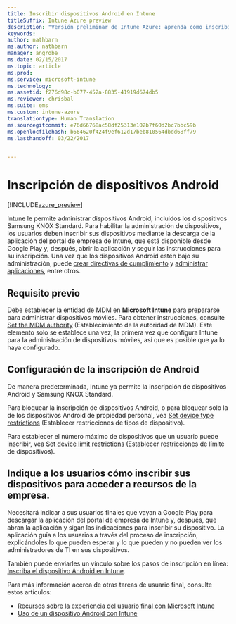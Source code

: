 ```yaml
---
title: Inscribir dispositivos Android en Intune
titleSuffix: Intune Azure preview
description: "Versión preliminar de Intune Azure: aprenda cómo inscribir dispositivos Android en la versión preliminar de Intune Azure."
keywords: 
author: nathbarn
ms.author: nathbarn
manager: angrobe
ms.date: 02/15/2017
ms.topic: article
ms.prod: 
ms.service: microsoft-intune
ms.technology: 
ms.assetid: f276d98c-b077-452a-8835-41919d674db5
ms.reviewer: chrisbal
ms.suite: ems
ms.custom: intune-azure
translationtype: Human Translation
ms.sourcegitcommit: e76d66768ac58df25313e102b7f60d2bc7bbc59b
ms.openlocfilehash: b664620f424f9ef612d17beb810564dbdd68ff79
ms.lasthandoff: 03/22/2017


---
```


# <a name="enroll-android-devices"></a>Inscripción de dispositivos Android

[!INCLUDE[azure_preview](../includes/azure_preview.md)]

Intune le permite administrar dispositivos Android, incluidos los dispositivos Samsung KNOX Standard. Para habilitar la administración de dispositivos, los usuarios deben inscribir sus dispositivos mediante la descarga de la aplicación del portal de empresa de Intune, que está disponible desde Google Play y, después, abrir la aplicación y seguir las instrucciones para su inscripción. Una vez que los dispositivos Android estén bajo su administración, puede [crear directivas de cumplimiento](https://docs.microsoft.com/intune-azure/set-device-compliance/create-a-compliance-policy-for-android) y [administrar aplicaciones](https://docs.microsoft.com/intune-azure/manage-apps/what-is-app-management), entre otros.

## <a name="prerequisite"></a>Requisito previo

Debe establecer la entidad de MDM en **Microsoft Intune** para prepararse para administrar dispositivos móviles. Para obtener instrucciones, consulte [Set the MDM authority](set-mdm-authority.md) (Establecimiento de la autoridad de MDM). Este elemento solo se establece una vez, la primera vez que configura Intune para la administración de dispositivos móviles, así que es posible que ya lo haya configurado.

## <a name="set-up-android-enrollment"></a>Configuración de la inscripción de Android

De manera predeterminada, Intune ya permite la inscripción de dispositivos Android y Samsung KNOX Standard.

Para bloquear la inscripción de dispositivos Android, o para bloquear solo la de los dispositivos Android de propiedad personal, vea [Set device type restrictions](https://docs.microsoft.com/intune-azure/enroll-devices/set-enrollment-restrictions#set-device-type-restrictions) (Establecer restricciones de tipos de dispositivo).

Para establecer el número máximo de dispositivos que un usuario puede inscribir, vea [Set device limit restrictions](https://docs.microsoft.com/intune-azure/enroll-devices/set-enrollment-restrictions#set-device-limit-restrictions) (Establecer restricciones de límite de dispositivos).

## <a name="tell-your-users-how-to-enroll-their-devices-to-access-company-resources"></a>Indique a los usuarios cómo inscribir sus dispositivos para acceder a recursos de la empresa.

Necesitará indicar a sus usuarios finales que vayan a Google Play para descargar la aplicación del portal de empresa de Intune y, después, que abran la aplicación y sigan las indicaciones para inscribir su dispositivo. La aplicación guía a los usuarios a través del proceso de inscripción, explicándoles lo que pueden esperar y lo que pueden y no pueden ver los administradores de TI en sus dispositivos.

También puede enviarles un vínculo sobre los pasos de inscripción en línea: [Inscriba el dispositivo Android en Intune](https://docs.microsoft.com/intune/enduser/enroll-your-device-in-intune-android).

Para más información acerca de otras tareas de usuario final, consulte estos artículos:

- [Recursos sobre la experiencia del usuario final con Microsoft Intune](https://docs.microsoft.com/intune/deploy-use/how-to-educate-your-end-users-about-microsoft-intune)
- [Uso de un dispositivo Android con Intune](https://docs.microsoft.com/intune/enduser/using-your-android-device-with-intune)

